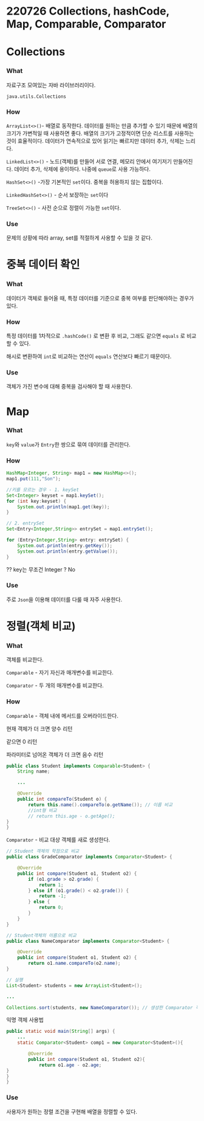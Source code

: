 # 220726 Collections, hashCode, Map, Comparable, Comparator

# Collections

### What

자료구조 모여있는 자바 라이브러리이다.

`java.utils.Collections`

### How

`ArrayList<>()`- 배열로 동작한다. 데이터를 원하는 만큼 추가할 수 있기 때문에 배열의 크기가 가변적일 때 사용하면 좋다. 배열의 크기가 고정적이면 단순 리스트를 사용하는 것이 효율적이다. 데이터가 연속적으로 있어 읽기는 빠르지만 데이터 추가, 삭제는 느리다.

`LinkedList<>()` - 노드(객체)를 만들어 서로 연결, 메모리 안에서 여기저기 만들어진다. 데이터 추가, 삭제에 용이하다. 나중에 `queue`로 사용 가능하다.

`HashSet<>()` -가장 기본적인 `set`이다. 중복을 허용하지 않는 집합이다.

`LinkedHashSet<>()` - 순서 보장하는 `set`이다

`TreeSet<>()` - 사전 순으로 정렬이 가능한 `set`이다.

### Use

문제의 상황에 따라 array, set를 적절하게 사용할 수 있을 것 같다.

# 중복 데이터 확인

### What

데이터가 객체로 들어올 때, 특정 데이터를 기준으로 중복 여부를 판단해야하는 경우가 있다.

### How

특정 데이터를 1차적으로 `.hashCode()` 로 변환 후 비교, 그래도 같으면 `equals` 로 비교할 수 있다.

해시로 변환하여 `int`로 비교하는 연산이 `equals` 연산보다 빠르기 때문이다.

### Use

객체가 가진 변수에 대해 중복을 검사해야 할 때 사용한다.

# Map

### What

`key`와 `value`가 `Entry`한 쌍으로 묶여 데이터를 관리한다.

### How

```java
HashMap<Integer, String> map1 = new HashMap<>();
map1.put(111,"Son");

//키를 모르는 경우 - 1. keySet
Set<Integer> keyset = map1.keySet();
for (int key:keyset) {
	System.out.println(map1.get(key));
}

// 2. entrySet
Set<Entry<Integer,String>> entrySet = map1.entrySet();

for (Entry<Integer,String> entry: entrySet) {
	System.out.println(entry.getKey());
	System.out.println(entry.getValue());
}
```

?? key는 무조건 Integer ? No

### Use

주로 `Json`을 이용해 데이터를 다룰 때 자주 사용한다.

# 정렬(객체 비교)

### What

객체를 비교한다.

`Comparable` - 자기 자신과 매개변수를 비교한다.

`Comparator` - 두 개의 매개변수를 비교한다.

### How

`Comparable` - 객체 내에 메서드를 오버라이드한다.

현재 객체가 더 크면 양수 리턴

같으면 0 리턴

파라미터로 넘어온 객체가 더 크면 음수 리턴

```java
public class Student implements Comparable<Student> {
	String name;

	...

	@Override
	public int compareTo(Student o) {
		return this.name().compareTo(o.getName()); // 이름 비교
		//int형 비교
		// return this.age - o.getAge();
}
}
```

`Comparator` - 비교 대상 객체를 새로 생성한다.

```java
// Student 객체의 학점으로 비교
public class GradeComparator implements Comparator<Student> {

	@Override
	public int compare(Student o1, Student o2) {
		if (o1.grade > o2.grade) {
			return 1;
		} else if (o1.grade() < o2.grade()) {
			return -1;
		} else {
			return 0;
		}
	}
}

// Student객체의 이름으로 비교
public class NameComparator implements Comparator<Student> {

	@Override
	public int compare(Student o1, Student o2) {
		return o1.name.compareTo(o2.name);
}

// 실행
List<Student> students = new ArrayList<Student>();

...

Collections.sort(students, new NameComparator()); // 생성한 Comparator 객체를 정렬 기준으로 넘겨준다.
```

익명 객체 사용법

```java
public static void main(String[] args) {
	...
	static Comparator<Student> comp1 = new Comparator<Student>(){

		@Override
		public int compare(Student o1, Student o2){
			return o1.age - o2.age;
}
}
}
```

### Use

사용자가 원하는 정렬 조건을 구현해 배열을 정렬할 수 있다.
